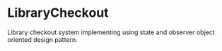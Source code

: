 # LibraryCheckout
Library checkout system implementing using state and observer object oriented design pattern.
